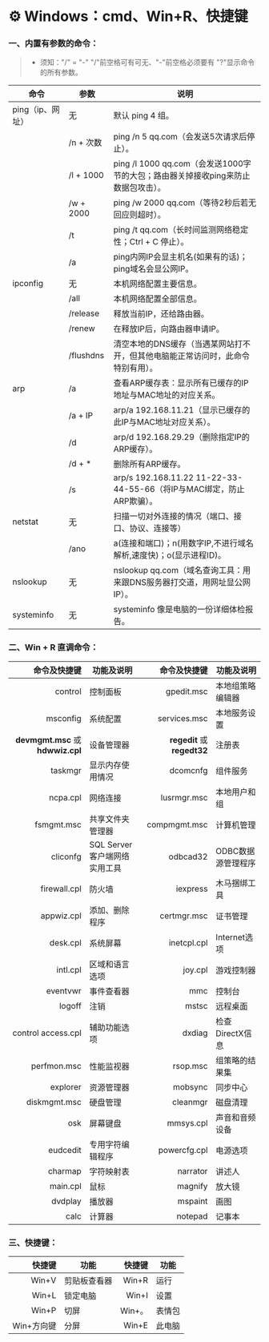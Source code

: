 #  ⚙️ Windows：cmd、Win+R、快捷键

### 一、内置有参数的命令：

> - 须知："/" = "-"		"/"前空格可有可无、"-"前空格必须要有		"?"显示命令的所有参数。

| 命令             | 参数      | 说明                                                         |
| ---------------- | --------- | ------------------------------------------------------------ |
| ping（ip、网址） | 无        | 默认 ping 4 组。                                             |
|                  | /n + 次数 | ping /n 5 qq.com（会发送5次请求后停止）。                    |
|                  | /l + 1000 | ping /l 1000 qq.com（会发送1000字节的大包；路由器关掉接收ping来防止数据包攻击）。 |
|                  | /w + 2000 | ping /w 2000 qq.com（等待2秒后若无回应则超时）。             |
|                  | /t        | ping /t qq.com（长时间监测网络稳定性；Ctrl + C 停止）。      |
|                  | /a        | ping内网IP会显主机名(如果有的话)；ping域名会显公网IP。       |
| ipconfig         | 无        | 本机网络配置主要信息。                                       |
|                  | /all      | 本机网络配置全部信息。                                       |
|                  | /release  | 释放当前IP，还给路由器。                                     |
|                  | /renew    | 在释放IP后，向路由器申请IP。                                 |
|                  | /flushdns | 清空本地的DNS缓存（当遇某网站打不开，但其他电脑能正常访问时，此命令特别有用）。 |
| arp              | /a        | 查看ARP缓存表：显示所有已缓存的IP地址与MAC地址的对应关系。   |
|                  | /a + IP   | arp/a 192.168.11.21（显示已缓存的此IP与MAC地址对应关系）。   |
|                  | /d        | arp/d 192.168.29.29（删除指定IP的ARP缓存）。                 |
|                  | /d + *    | 删除所有ARP缓存。                                            |
|                  | /s        | arp/s 192.168.11.22 11-22-33-44-55-66（将IP与MAC绑定，防止ARP欺骗）。 |
| netstat          | 无        | 扫描一切对外连接的情况（端口、接口、协议、连接等）           |
|                  | /ano      | a(连接和端口)；n(用数字IP,不进行域名解析,速度快)；o(显示进程ID)。 |
| nslookup         | 无        | nslookup qq.com（域名查询工具：用来跟DNS服务器打交道，用网址显公网IP）。 |
| systeminfo       | 无        | systeminfo 像是电脑的一份详细体检报告。                      |

### 二、Win + R 直调命令：

|                      命令及快捷键 | 功能及说明                   |                命令及快捷键 | 功能及说明         |
| --------------------------------: | ---------------------------- | --------------------------: | ------------------ |
|                           control | 控制面板                     |                  gpedit.msc | 本地组策略编辑器   |
|                          msconfig | 系统配置                     |                services.msc | 本地服务设置       |
| **devmgmt.msc** 或 **hdwwiz.cpl** | 设备管理器                   | **regedit** 或 **regedt32** | 注册表             |
|                           taskmgr | 显示内存使用情况             |                    dcomcnfg | 组件服务           |
|                          ncpa.cpl | 网络连接                     |                 lusrmgr.msc | 本地用户和组       |
|                        fsmgmt.msc | 共享文件夹管理器             |                compmgmt.msc | 计算机管理         |
|                          cliconfg | SQL Server客户端网络实用工具 |                    odbcad32 | ODBC数据源管理程序 |
|                      firewall.cpl | 防火墙                       |                    iexpress | 木马捆绑工具       |
|                        appwiz.cpl | 添加、删除程序               |                 certmgr.msc | 证书管理           |
|                          desk.cpl | 系统屏幕                     |                 inetcpl.cpl | Internet选项       |
|                          intl.cpl | 区域和语言选项               |                     joy.cpl | 游戏控制器         |
|                          eventvwr | 事件查看器                   |                         mmc | 控制台             |
|                            logoff | 注销                         |                       mstsc | 远程桌面           |
|                control access.cpl | 辅助功能选项                 |                      dxdiag | 检查DirectX信息    |
|                       perfmon.msc | 性能监视器                   |                    rsop.msc | 组策略的结果集     |
|                          explorer | 资源管理器                   |                     mobsync | 同步中心           |
|                      diskmgmt.msc | 硬盘管理                     |                    cleanmgr | 磁盘清理           |
|                               osk | 屏幕键盘                     |                   mmsys.cpl | 声音和音频设备     |
|                          eudcedit | 专用字符编辑程序             |                powercfg.cpl | 电源选项           |
|                           charmap | 字符映射表                   |                    narrator | 讲述人             |
|                          main.cpl | 鼠标                         |                     magnify | 放大镜             |
|                           dvdplay | 播放器                       |                     mspaint | 画图               |
|                              calc | 计算器                       |                     notepad | 记事本             |

### 三、快捷键：

|     快捷键 | 功能         | 快捷键 | 功能   |
| ---------: | ------------ | -----: | ------ |
|      Win+V | 剪贴板查看器 |  Win+R | 运行   |
|      Win+L | 锁定电脑     |  Win+I | 设置   |
|      Win+P | 切屏         | Win+。 | 表情包 |
| Win+方向键 | 分屏         |  Win+E | 此电脑 |
